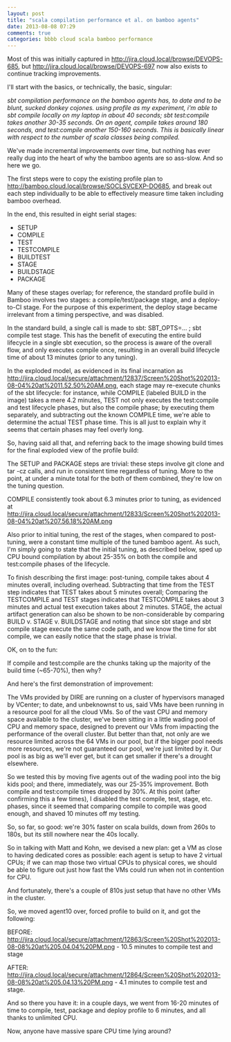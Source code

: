 ```yaml
---
layout: post
title: "scala compilation performance et al. on bamboo agents"
date: 2013-08-08 07:29
comments: true
categories: bbbb cloud scala bamboo performance 
---
```

Most of this was initially captured in http://jira.cloud.local/browse/DEVOPS-685, but http://jira.cloud.local/browse/DEVOPS-697 now also exists to continue tracking improvements.

I'll start with the basics, or technically, the basic, singular:

*sbt compilation performance on the bamboo agents has, to date and to be blunt, sucked donkey cojones. using profile as my experiment, i'm able to sbt compile locally on my laptop in about 40 seconds; sbt test:compile takes another 30-35 seconds. On an agent, compile takes around 180 seconds, and test:compile another 150-160 seconds. This is basically linear with respect to the number of scala classes being compiled.*

We've made incremental improvements over time, but nothing has ever really dug into the heart of why the bamboo agents are so ass-slow. And so here we go.

The first steps were to copy the existing profile plan to http://bamboo.cloud.local/browse/SOCLSVCEXP-DO685, and break out each step individually to be able to effectively measure time taken including bamboo overhead.

In the end, this resulted in eight serial stages:

* SETUP
* COMPILE
* TEST
* TESTCOMPILE
* BUILDTEST
* STAGE
* BUILDSTAGE
* PACKAGE

Many of these stages overlap; for reference, the standard profile build in Bamboo involves two stages: a compile/test/package stage, and a deploy-to-CI stage. For the purpose of this experiment, the deploy stage became irrelevant from a timing perspective, and was disabled.

In the standard build, a single call is made to sbt: SBT_OPTS=... ; sbt compile test stage. This has the benefit of executing the entire build lifecycle in a single sbt execution, so the process is aware of the overall flow, and only executes compile once, resulting in an overall build lifecycle time of about 13 minutes (prior to any tuning).

In the exploded model, as evidenced in its final incarnation as http://jira.cloud.local/secure/attachment/12837/Screen%20Shot%202013-08-04%20at%2011.52.50%20AM.png, each stage may re-execute chunks of the sbt lifecycle: for instance, while COMPILE (labeled BUILD in the image) takes a mere 4.2 minutes, TEST not only executes the test:compile and test lifecycle phases, but also the compile phase; by executing them separately, and subtracting out the known COMPILE time, we're able to determine the actual TEST phase time. This is all just to explain why it seems that certain phases may feel overly long.

So, having said all that, and referring back to the image showing build times for the final exploded view of the profile build:

The SETUP and PACKAGE steps are trivial: these steps involve git clone and tar -cz calls, and run in consistent time regardless of tuning. More to the point, at under a minute total for the both of them combined, they're low on the tuning question.

COMPILE consistently took about 6.3 minutes prior to tuning, as evidenced at http://jira.cloud.local/secure/attachment/12833/Screen%20Shot%202013-08-04%20at%207.56.18%20AM.png

Also prior to initial tuning, the rest of the stages, when compared to post-tuning, were a constant time multiple of the tuned bamboo agent. As such, I'm simply going to state that the initial tuning, as described below, sped up CPU bound compilation by about 25-35% on both the compile and test:compile phases of the lifecycle.

To finish describing the first image: post-tuning, compile takes about 4 minutes overall, including overhead. Subtracting that time from the TEST step indicates that TEST takes about 5 minutes overall; Comparing the TESTCOMPILE and TEST stages indicates that TESTCOMPILE takes about 3 minutes and actual test execution takes about 2 minutes. STAGE, the actual artifact generation can also be shown to be non-considerable by comparing BUILD v. STAGE v. BUILDSTAGE and noting that since sbt stage and sbt compile stage execute the same code path, and we know the time for sbt compile, we can easily notice that the stage phase is trivial.

OK, on to the fun:

If compile and test:compile are the chunks taking up the majority of the build time (~65-70%), then why?

And here's the first demonstration of improvement:

The VMs provided by DIRE are running on a cluster of hypervisors managed by VCenter; to date, and unbeknownst to us, said VMs have been running in a resource pool for all the cloud VMs. So of the vast CPU and memory space available to the cluster, we've been sitting in a little wading pool of CPU and memory space, designed to prevent our VMs from impacting the performance of the overall cluster. But better than that, not only are we resource limited across the 64 VMs in our pool, but if the bigger pool needs more resources, we're not guaranteed our pool, we're just limited by it. Our pool is as big as we'll ever get, but it can get smaller if there's a drought elsewhere.

So we tested this by moving five agents out of the wading pool into the big kids pool; and there, immediately, was our 25-35% improvement. Both compile and test:compile times dropped by 30%. At this point (after confirming this a few times), I disabled the test compile, test, stage, etc. phases, since it seemed that comparing compile to compile was good enough, and shaved 10 minutes off my testing.

So, so far, so good: we're 30% faster on scala builds, down from 260s to 180s, but its still nowhere near the 40s locally.

So in talking with Matt and Kohn, we devised a new plan: get a VM as close to having dedicated cores as possible: each agent is setup to have 2 virtual CPUs; if we can map those two virtual CPUs to physical cores, we should be able to figure out just how fast the VMs could run when not in contention for CPU.

And fortunately, there's a couple of 810s just setup that have no other VMs in the cluster.

So, we moved agent10 over, forced profile to build on it, and got the following:

BEFORE: http://jira.cloud.local/secure/attachment/12863/Screen%20Shot%202013-08-08%20at%205.04.04%20PM.png - 10.5 minutes to compile test and stage

AFTER: http://jira.cloud.local/secure/attachment/12864/Screen%20Shot%202013-08-08%20at%205.04.13%20PM.png - 4.1 minutes to compile test and stage.

And so there you have it: in a couple days, we went from 16-20 minutes of time to compile, test, package and deploy profile to 6 minutes, and all thanks to unlimited CPU.

Now, anyone have massive spare CPU time lying around?

